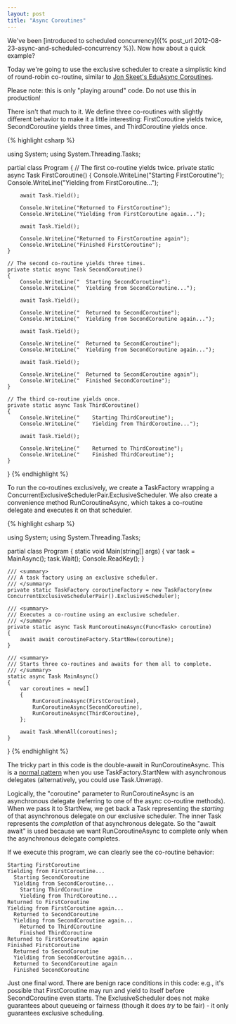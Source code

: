 ```yaml
---
layout: post
title: "Async Coroutines"
---
```

We've been [introduced to scheduled concurrency]({% post_url 2012-08-23-async-and-scheduled-concurrency %}). Now how about a quick example?

Today we're going to use the exclusive scheduler to create a simplistic kind of round-robin co-routine, similar to [Jon Skeet's EduAsync Coroutines](http://msmvps.com/blogs/jon_skeet/archive/2011/06/22/eduasync-part-13-first-look-at-coroutines-with-async.aspx).

<div class="alert alert-danger" markdown="1">
<i class="fa fa-exclamation-triangle fa-2x pull-left"></i>

Please note: this is only "playing around" code. Do not use this in production!
</div>

There isn't that much to it. We define three co-routines with slightly different behavior to make it a little interesting: FirstCoroutine yields twice, SecondCoroutine yields three times, and ThirdCoroutine yields once.

{% highlight csharp %}

using System;
using System.Threading.Tasks;

partial class Program
{
    // The first co-routine yields twice.
    private static async Task FirstCoroutine()
    {
        Console.WriteLine("Starting FirstCoroutine");
        Console.WriteLine("Yielding from FirstCoroutine...");

        await Task.Yield();

        Console.WriteLine("Returned to FirstCoroutine");
        Console.WriteLine("Yielding from FirstCoroutine again...");

        await Task.Yield();

        Console.WriteLine("Returned to FirstCoroutine again");
        Console.WriteLine("Finished FirstCoroutine");
    }

    // The second co-routine yields three times.
    private static async Task SecondCoroutine()
    {
        Console.WriteLine("  Starting SecondCoroutine");
        Console.WriteLine("  Yielding from SecondCoroutine...");

        await Task.Yield();

        Console.WriteLine("  Returned to SecondCoroutine");
        Console.WriteLine("  Yielding from SecondCoroutine again...");

        await Task.Yield();

        Console.WriteLine("  Returned to SecondCoroutine");
        Console.WriteLine("  Yielding from SecondCoroutine again...");

        await Task.Yield();

        Console.WriteLine("  Returned to SecondCoroutine again");
        Console.WriteLine("  Finished SecondCoroutine");
    }

    // The third co-routine yields once.
    private static async Task ThirdCoroutine()
    {
        Console.WriteLine("    Starting ThirdCoroutine");
        Console.WriteLine("    Yielding from ThirdCoroutine...");

        await Task.Yield();

        Console.WriteLine("    Returned to ThirdCoroutine");
        Console.WriteLine("    Finished ThirdCoroutine");
    }
}
{% endhighlight %}

To run the co-routines exclusively, we create a TaskFactory wrapping a ConcurrentExclusiveSchedulerPair.ExclusiveScheduler. We also create a convenience method RunCoroutineAsync, which takes a co-routine delegate and executes it on that scheduler.

{% highlight csharp %}

using System;
using System.Threading.Tasks;

partial class Program
{
    static void Main(string[] args)
    {
        var task = MainAsync();
        task.Wait();
        Console.ReadKey();
    }

    /// <summary>
    /// A task factory using an exclusive scheduler.
    /// </summary>
    private static TaskFactory coroutineFactory = new TaskFactory(new ConcurrentExclusiveSchedulerPair().ExclusiveScheduler);

    /// <summary>
    /// Executes a co-routine using an exclusive scheduler.
    /// </summary>
    private static async Task RunCoroutineAsync(Func<Task> coroutine)
    {
        await await coroutineFactory.StartNew(coroutine);
    }

    /// <summary>
    /// Starts three co-routines and awaits for them all to complete.
    /// </summary>
    static async Task MainAsync()
    {
        var coroutines = new[]
        {
            RunCoroutineAsync(FirstCoroutine),
            RunCoroutineAsync(SecondCoroutine),
            RunCoroutineAsync(ThirdCoroutine),
        };

        await Task.WhenAll(coroutines);
    }
}
{% endhighlight %}

The tricky part in this code is the double-await in RunCoroutineAsync. This is a [normal pattern](http://blogs.msdn.com/b/pfxteam/archive/2011/10/24/10229468.aspx) when you use TaskFactory.StartNew with asynchronous delegates (alternatively, you could use Task.Unwrap).

Logically, the "coroutine" parameter to RunCoroutineAsync is an asynchronous delegate (referring to one of the async co-routine methods). When we pass it to StartNew, we get back a Task<Task> representing the _starting_ of that asynchronous delegate on our exclusive scheduler. The inner Task represents the _completion_ of that asynchronous delegate. So the "await await" is used because we want RunCoroutineAsync to complete only when the asynchronous delegate completes.

If we execute this program, we can clearly see the co-routine behavior:

    Starting FirstCoroutine
    Yielding from FirstCoroutine...
      Starting SecondCoroutine
      Yielding from SecondCoroutine...
        Starting ThirdCoroutine
        Yielding from ThirdCoroutine...
    Returned to FirstCoroutine
    Yielding from FirstCoroutine again...
      Returned to SecondCoroutine
      Yielding from SecondCoroutine again...
        Returned to ThirdCoroutine
        Finished ThirdCoroutine
    Returned to FirstCoroutine again
    Finished FirstCoroutine
      Returned to SecondCoroutine
      Yielding from SecondCoroutine again...
      Returned to SecondCoroutine again
      Finished SecondCoroutine

Just one final word. There are benign race conditions in this code: e.g., it's possible that FirstCoroutine may run and yield to itself before SecondCoroutine even starts. The ExclusiveScheduler does not make guarantees about queueing or fairness (though it does _try_ to be fair) - it only guarantees exclusive scheduling.

